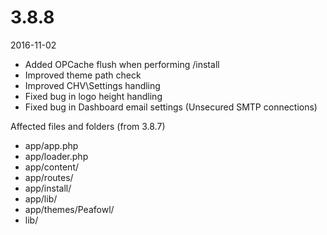 # 3.8.8

2016-11-02

- Added OPCache flush when performing /install
- Improved theme path check
- Improved CHV\Settings handling
- Fixed bug in logo height handling
- Fixed bug in Dashboard email settings (Unsecured SMTP connections)

Affected files and folders (from 3.8.7)

- app/app.php
- app/loader.php
- app/content/
- app/routes/
- app/install/
- app/lib/
- app/themes/Peafowl/
- lib/

